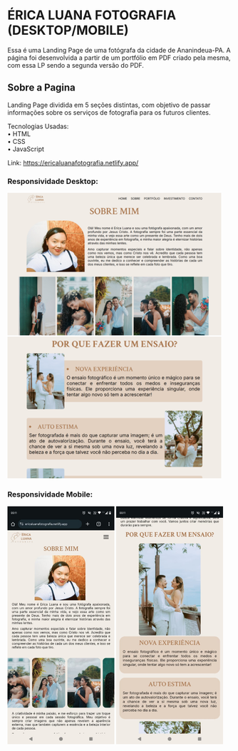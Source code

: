 # ÉRICA LUANA FOTOGRAFIA (DESKTOP/MOBILE)

Essa é uma Landing Page de uma fotógrafa da cidade de Ananindeua-PA. A página foi desenvolvida a partir de um portfólio em PDF criado pela mesma, com essa LP sendo a segunda versão do PDF.

## Sobre a Pagina
Landing Page dividida em 5 seções distintas, com objetivo de passar informações sobre os serviços de fotografia para os futuros clientes.

Tecnologias Usadas: <br>
• HTML <br>
• CSS <br>
• JavaScript

Link: https://ericaluanafotografia.netlify.app/

### Responsividade Desktop:
<img src="/assets/images/readme/responsividade-desktop.png" width="480px"> <img src="/assets/images/readme/responsividade-desktop-2.png" width="480px"> <br>

### Responsividade Mobile:
<img src="/assets/images/readme/responsividade-mobile-1.jpeg" width="240px"> <img src="/assets/images/readme/responsividade-mobile-2.jpeg" width="240px">
